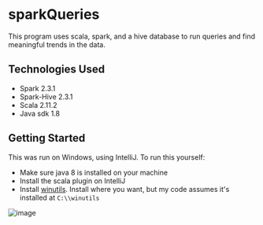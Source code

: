 # sparkQueries

This program uses scala, spark, and a hive database to run queries and find meaningful trends in the data. 

## Technologies Used
* Spark 2.3.1
* Spark-Hive 2.3.1
* Scala 2.11.2
* Java sdk 1.8

## Getting Started
This was run on Windows, using IntelliJ.
To run this yourself:
* Make sure java 8 is installed on your machine
* Install the scala plugin on IntelliJ
* Install [winutils](https://medium.com/big-data-engineering/how-to-install-apache-spark-2-x-in-your-pc-e2047246ffc3). Install where you want, but my code assumes it's installed at `C:\\winutils`


![image](https://user-images.githubusercontent.com/58571104/130814834-ea8ad0f8-f2bd-4596-abb2-9be19d405f9b.png)

